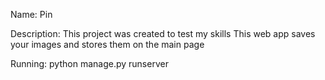 Name:
Pin

Description:
This project was created to test my skills
This web app saves your images and stores them on the main page

Running:
python manage.py runserver